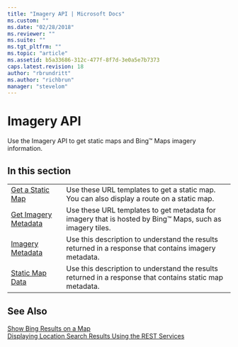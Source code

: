 ```yaml
---
title: "Imagery API | Microsoft Docs"
ms.custom: ""
ms.date: "02/28/2018"
ms.reviewer: ""
ms.suite: ""
ms.tgt_pltfrm: ""
ms.topic: "article"
ms.assetid: b5a33686-312c-477f-8f7d-3e0a5e7b7373
caps.latest.revision: 18
author: "rbrundritt"
ms.author: "richbrun"
manager: "stevelom"
---
```

# Imagery API
Use the Imagery API to get static maps and Bing™ Maps imagery information.  
  
## In this section  
  
|||  
|-|-|  
|[Get a Static Map](../rest-services/get-a-static-map.md)|Use these URL templates to get a static map. You can also display a route on a static map.|  
|[Get Imagery Metadata](../rest-services/get-imagery-metadata.md)|Use these URL templates to get metadata for imagery that is hosted by Bing™ Maps, such as imagery tiles.|  
|[Imagery Metadata](../rest-services/imagery-metadata.md)|Use this description to understand the results returned in a response that contains imagery metadata.|  
|[Static Map Data](../rest-services/static-map-data.md)|Use this description to understand the results returned in a response that contains static map metadata.|  
  
## See Also  
 [Show Bing Results on a  Map](http://msdn.microsoft.com/en-us/library/hh305206.aspx)   
 [Displaying Location Search Results Using the REST Services](http://msdn.microsoft.com/en-us/library/gg427601.aspx)
